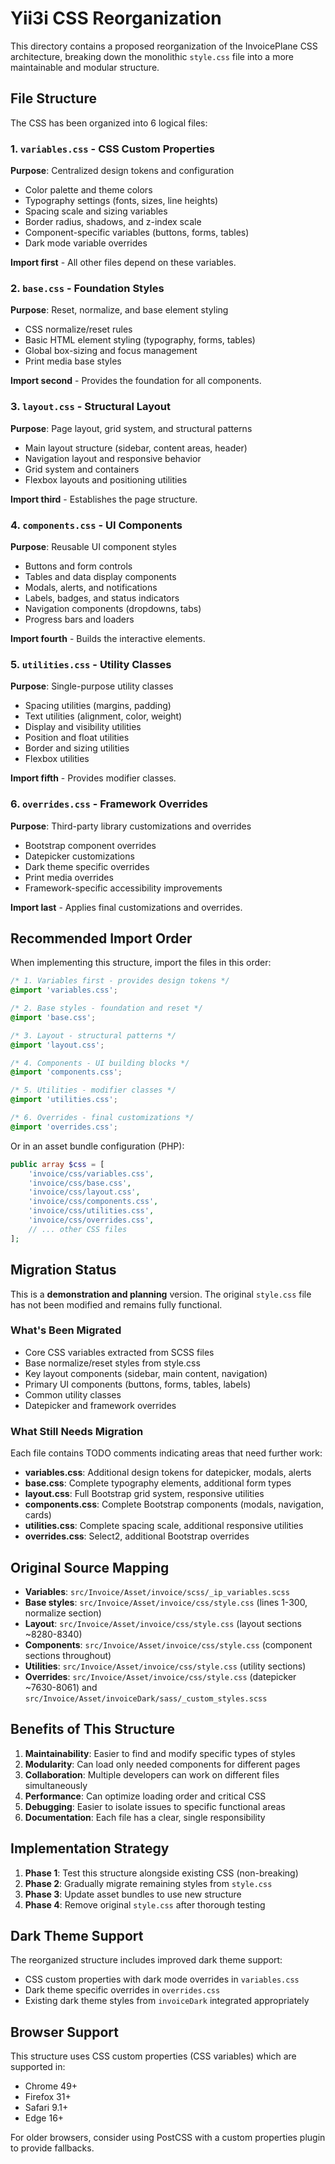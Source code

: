 # Yii3i CSS Reorganization

This directory contains a proposed reorganization of the InvoicePlane CSS architecture, breaking down the monolithic `style.css` file into a more maintainable and modular structure.

## File Structure

The CSS has been organized into 6 logical files:

### 1. `variables.css` - CSS Custom Properties
**Purpose**: Centralized design tokens and configuration
- Color palette and theme colors
- Typography settings (fonts, sizes, line heights)
- Spacing scale and sizing variables
- Border radius, shadows, and z-index scale
- Component-specific variables (buttons, forms, tables)
- Dark mode variable overrides

**Import first** - All other files depend on these variables.

### 2. `base.css` - Foundation Styles
**Purpose**: Reset, normalize, and base element styling
- CSS normalize/reset rules
- Basic HTML element styling (typography, forms, tables)
- Global box-sizing and focus management
- Print media base styles

**Import second** - Provides the foundation for all components.

### 3. `layout.css` - Structural Layout
**Purpose**: Page layout, grid system, and structural patterns
- Main layout structure (sidebar, content areas, header)
- Navigation layout and responsive behavior
- Grid system and containers
- Flexbox layouts and positioning utilities

**Import third** - Establishes the page structure.

### 4. `components.css` - UI Components
**Purpose**: Reusable UI component styles
- Buttons and form controls
- Tables and data display components
- Modals, alerts, and notifications
- Labels, badges, and status indicators
- Navigation components (dropdowns, tabs)
- Progress bars and loaders

**Import fourth** - Builds the interactive elements.

### 5. `utilities.css` - Utility Classes
**Purpose**: Single-purpose utility classes
- Spacing utilities (margins, padding)
- Text utilities (alignment, color, weight)
- Display and visibility utilities
- Position and float utilities
- Border and sizing utilities
- Flexbox utilities

**Import fifth** - Provides modifier classes.

### 6. `overrides.css` - Framework Overrides
**Purpose**: Third-party library customizations and overrides
- Bootstrap component overrides
- Datepicker customizations
- Dark theme specific overrides
- Print media overrides
- Framework-specific accessibility improvements

**Import last** - Applies final customizations and overrides.

## Recommended Import Order

When implementing this structure, import the files in this order:

```css
/* 1. Variables first - provides design tokens */
@import 'variables.css';

/* 2. Base styles - foundation and reset */
@import 'base.css';

/* 3. Layout - structural patterns */
@import 'layout.css';

/* 4. Components - UI building blocks */
@import 'components.css';

/* 5. Utilities - modifier classes */
@import 'utilities.css';

/* 6. Overrides - final customizations */
@import 'overrides.css';
```

Or in an asset bundle configuration (PHP):

```php
public array $css = [
    'invoice/css/variables.css',
    'invoice/css/base.css',
    'invoice/css/layout.css',
    'invoice/css/components.css',
    'invoice/css/utilities.css',
    'invoice/css/overrides.css',
    // ... other CSS files
];
```

## Migration Status

This is a **demonstration and planning** version. The original `style.css` file has not been modified and remains fully functional.

### What's Been Migrated
- Core CSS variables extracted from SCSS files
- Base normalize/reset styles from style.css
- Key layout components (sidebar, main content, navigation)
- Primary UI components (buttons, forms, tables, labels)
- Common utility classes
- Datepicker and framework overrides

### What Still Needs Migration
Each file contains TODO comments indicating areas that need further work:

- **variables.css**: Additional design tokens for datepicker, modals, alerts
- **base.css**: Complete typography elements, additional form types
- **layout.css**: Full Bootstrap grid system, responsive utilities
- **components.css**: Complete Bootstrap components (modals, navigation, cards)
- **utilities.css**: Complete spacing scale, additional responsive utilities
- **overrides.css**: Select2, additional Bootstrap overrides

## Original Source Mapping

- **Variables**: `src/Invoice/Asset/invoice/scss/_ip_variables.scss`
- **Base styles**: `src/Invoice/Asset/invoice/css/style.css` (lines 1-300, normalize section)
- **Layout**: `src/Invoice/Asset/invoice/css/style.css` (layout sections ~8280-8340)
- **Components**: `src/Invoice/Asset/invoice/css/style.css` (component sections throughout)
- **Utilities**: `src/Invoice/Asset/invoice/css/style.css` (utility sections)
- **Overrides**: `src/Invoice/Asset/invoice/css/style.css` (datepicker ~7630-8061) and `src/Invoice/Asset/invoiceDark/sass/_custom_styles.scss`

## Benefits of This Structure

1. **Maintainability**: Easier to find and modify specific types of styles
2. **Modularity**: Can load only needed components for different pages
3. **Collaboration**: Multiple developers can work on different files simultaneously
4. **Performance**: Can optimize loading order and critical CSS
5. **Debugging**: Easier to isolate issues to specific functional areas
6. **Documentation**: Each file has a clear, single responsibility

## Implementation Strategy

1. **Phase 1**: Test this structure alongside existing CSS (non-breaking)
2. **Phase 2**: Gradually migrate remaining styles from `style.css`
3. **Phase 3**: Update asset bundles to use new structure
4. **Phase 4**: Remove original `style.css` after thorough testing

## Dark Theme Support

The reorganized structure includes improved dark theme support:
- CSS custom properties with dark mode overrides in `variables.css`
- Dark theme specific overrides in `overrides.css`
- Existing dark theme styles from `invoiceDark` integrated appropriately

## Browser Support

This structure uses CSS custom properties (CSS variables) which are supported in:
- Chrome 49+
- Firefox 31+
- Safari 9.1+
- Edge 16+

For older browsers, consider using PostCSS with a custom properties plugin to provide fallbacks.